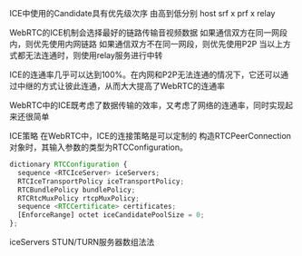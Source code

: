 ICE中使用的Candidate具有优先级次序
由高到低分别
  host
  srf x
  prf x
  relay
  
WebRTC的ICE机制会选择最好的链路传输音视频数据
  如果通信双方在同一网段内，则优先使用内网链路
  如果通信双方不在同一网段，则优先使用P2P
  当以上方式都无法连通时，则使用relay服务进行中转
  
ICE的连通率几乎可以达到100%。在内网和P2P无法连通的情况下，它还可以通过中继的方式让彼此连通，从而大大提高了WebRTC的连通率

WebRTC中的ICE既考虑了数据传输的效率，又考虑了网络的连通率，同时实现起来还很简单

ICE策略
在WebRTC中，ICE的连接策略是可以定制的
构造RTCPeerConnection对象时，其输入参数的类型为RTCConfiguration。
```js
dictionary RTCConfiguration {
  sequence <RTCIceServer> iceServers;
  RTCIceTransportPolicy iceTransportPolicy;
  RTCBundlePolicy bundlePolicy;
  RTCRtcMuxPolicy rtcpMuxPolicy;
  sequence <RTCCertificate> certificates;
  [EnforceRange] octet iceCandidatePoolSize = 0;
};
```

iceServers
  STUN/TURN服务器数组法法

  








